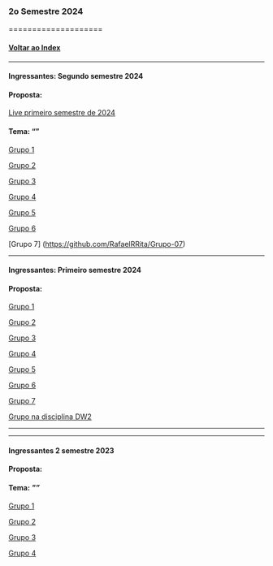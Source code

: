 
### 2o Semestre 2024
====================
#### [Voltar ao Index](README.md)

* * *
#### Ingressantes: Segundo semestre 2024
#### Proposta:  

[Live primeiro semestre de 2024]()
#### Tema: “”


[Grupo 1](https://github.com/eliabe36i/Trabalho-de-P.I)

[Grupo 2](https://github.com/Lucas-Ed/grupo-02_pi)

[Grupo 3](https://github.com/FernandaPalma/PI_2024)

[Grupo 4](https://github.com/Lucas-girardelli/advocacy-)

[Grupo 5](https://github.com/jmcardoso18/2024.2---PI-Grupo-5---Centro-Salutares)

[Grupo 6](https://github.com/KauaXavier1/ProjetoPI)

[Grupo 7] (https://github.com/RafaelRRita/Grupo-07)

* * *
#### Ingressantes: Primeiro semestre 2024
#### Proposta: 


[Grupo 1](https://github.com/bruno-santos382/PI_SEMESTRE_2)

[Grupo 2](https://github.com/GabrielVictorino8266/pi_2_semestre)

[Grupo 3](https://github.com/casemirosjunior/pi_2_semestre)

[Grupo 4](https://github.com/PI-2-semestre-DSM)

[Grupo 5](https://github.com/caiobeteghellia/pi-grupo-5)

[Grupo 6](https://github.com/jp8002/PI_FATEC_2024_2-Semestre)

[Grupo 7](https://github.com/VitorMarciano001/PI_2_semestre)

[Grupo na disciplina DW2]()
* * *

* * *
#### Ingressantes 2 semestre 2023
#### Proposta:  
#### Tema: _"”_



[Grupo 1](https://github.com/bruno87532/PIFATEC3SMDSM)

[Grupo 2](https://github.com/Felipe-candido/Desenvolvimento-PI-3o-Semestre)

[Grupo 3](https://github.com/jonathannrocha/FATEC_2024_3SEM_PI)

[Grupo 4](https://github.com/PedRufino/PI_3Semestre_BemDoCampo)

